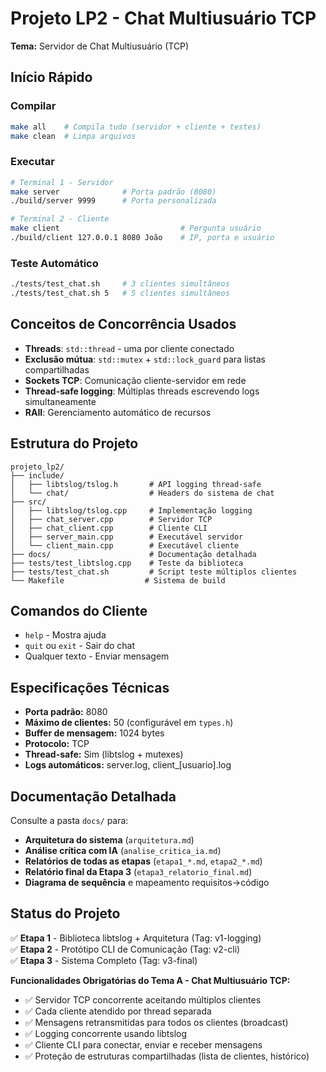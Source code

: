 # Projeto LP2 - Chat Multiusuário TCP

**Tema:** Servidor de Chat Multiusuário (TCP)  
## Início Rápido

### Compilar

```bash
make all    # Compila tudo (servidor + cliente + testes)
make clean  # Limpa arquivos
```

### Executar

```bash
# Terminal 1 - Servidor
make server              # Porta padrão (8080)
./build/server 9999      # Porta personalizada

# Terminal 2 - Cliente
make client                           # Pergunta usuário
./build/client 127.0.0.1 8080 João    # IP, porta e usuário
```

### Teste Automático

```bash
./tests/test_chat.sh     # 3 clientes simultâneos
./tests/test_chat.sh 5   # 5 clientes simultâneos
```

## Conceitos de Concorrência Usados

- **Threads**: `std::thread` - uma por cliente conectado
- **Exclusão mútua**: `std::mutex` + `std::lock_guard` para listas compartilhadas
- **Sockets TCP**: Comunicação cliente-servidor em rede
- **Thread-safe logging**: Múltiplas threads escrevendo logs simultaneamente
- **RAII**: Gerenciamento automático de recursos

## Estrutura do Projeto

```
projeto_lp2/
├── include/
│   ├── libtslog/tslog.h       # API logging thread-safe
│   └── chat/                  # Headers do sistema de chat
├── src/
│   ├── libtslog/tslog.cpp     # Implementação logging
│   ├── chat_server.cpp        # Servidor TCP
│   ├── chat_client.cpp        # Cliente CLI
│   ├── server_main.cpp        # Executável servidor
│   └── client_main.cpp        # Executável cliente
├── docs/                      # Documentação detalhada
├── tests/test_libtslog.cpp    # Teste da biblioteca
├── tests/test_chat.sh         # Script teste múltiplos clientes
└── Makefile                  # Sistema de build
```

## Comandos do Cliente

- `help` - Mostra ajuda
- `quit` ou `exit` - Sair do chat
- Qualquer texto - Enviar mensagem

## Especificações Técnicas

- **Porta padrão:** 8080
- **Máximo de clientes:** 50 (configurável em `types.h`)
- **Buffer de mensagem:** 1024 bytes
- **Protocolo:** TCP
- **Thread-safe:** Sim (libtslog + mutexes)
- **Logs automáticos:** server.log, client\_[usuario].log

## Documentação Detalhada

Consulte a pasta `docs/` para:

- **Arquitetura do sistema** (`arquitetura.md`)
- **Análise crítica com IA** (`analise_critica_ia.md`)
- **Relatórios de todas as etapas** (`etapa1_*.md`, `etapa2_*.md`)
- **Relatório final da Etapa 3** (`etapa3_relatorio_final.md`)
- **Diagrama de sequência** e mapeamento requisitos→código

## Status do Projeto

✅ **Etapa 1** - Biblioteca libtslog + Arquitetura (Tag: v1-logging)  
✅ **Etapa 2** - Protótipo CLI de Comunicação (Tag: v2-cli)  
✅ **Etapa 3** - Sistema Completo (Tag: v3-final)

**Funcionalidades Obrigatórias do Tema A - Chat Multiusuário TCP:**

- ✅ Servidor TCP concorrente aceitando múltiplos clientes
- ✅ Cada cliente atendido por thread separada
- ✅ Mensagens retransmitidas para todos os clientes (broadcast)
- ✅ Logging concorrente usando libtslog
- ✅ Cliente CLI para conectar, enviar e receber mensagens
- ✅ Proteção de estruturas compartilhadas (lista de clientes, histórico)
